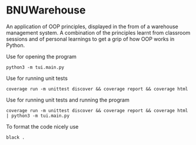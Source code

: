 # BNUWarehouse
An application of OOP principles, displayed in the from of a warehouse management system. A combination of the principles learnt from classroom sessions and of personal learnings to get a grip of how OOP works in Python.

Use for opening the program
```
python3 -m tui.main.py
```

Use for running unit tests
```
coverage run -m unittest discover && coverage report && coverage html
```

Use for running unit tests and running the program
```
coverage run -m unittest discover && coverage report && coverage html | python3 -m tui.main.py
```

To format the code nicely use
```
black .
```